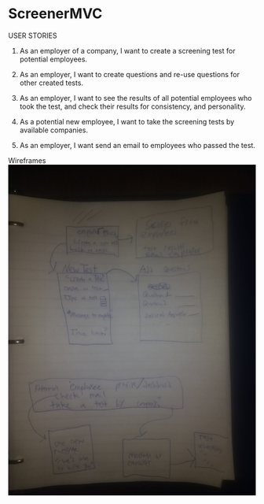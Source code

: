 # ScreenerMVC

USER STORIES

1. As an employer of a company, I want to create a screening test for potential employees.

2. As an employer, I want to create questions and re-use questions for other created tests. 

3. As an employer, I want to see the results of all potential employees who took the test, and check their results for consistency, and personality.

4. As a potential new employee, I want to take the screening tests by available companies.

5. As an employer, I want send an email to employees who passed the test.



Wireframes
![image](IMG_20180330_194608440.jpg)

